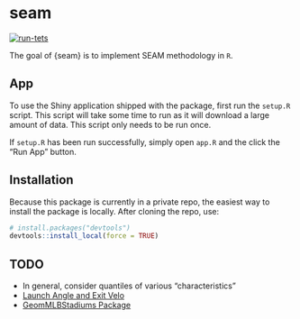 # seam

<!-- badges: start -->
[![run-tets](https://github.com/ecklab/seam/workflows/run-tests/badge.svg)](https://github.com/ecklab/seam/actions)
<!-- badges: end -->

The goal of {seam} is to implement SEAM methodology in `R`.

## App

To use the Shiny application shipped with the package, first run the
`setup.R` script. This script will take some time to run as it will
download a large amount of data. This script only needs to be run once.

If `setup.R` has been run successfully, simply open `app.R` and the
click the “Run App” button.

## Installation

Because this package is currently in a private repo, the easiest way to
install the package is locally. After cloning the repo, use:

``` r
# install.packages("devtools")
devtools::install_local(force = TRUE)
```

## TODO

- In general, consider quantiles of various “characteristics”
- [Launch Angle and Exit Velo](https://baseballwithr.wordpress.com/2018/01/15/chance-of-hit-as-function-of-launch-angle-exit-velocity-and-spray-angle/)
- [GeomMLBStadiums Package](https://github.com/bdilday/GeomMLBStadiums)
